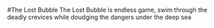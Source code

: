 #The Lost Bubble
The Lost Bubble is endless game, swim through the deadly crevices while doudging the dangers under the deep sea
